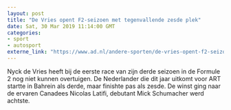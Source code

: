 ```yaml
---
layout: post
title: "De Vries opent F2-seizoen met tegenvallende zesde plek"
date: Sat, 30 Mar 2019 11:14:00 GMT
categories: 
- sport 
- autosport 
externe_link: "https://www.ad.nl/andere-sporten/de-vries-opent-f2-seizoen-met-tegenvallende-zesde-plek~a911a507/"
---
```


Nyck de Vries heeft bij de eerste race van zijn derde seizoen in de Formule 2 nog niet kunnen overtuigen. De Nederlander die dit jaar uitkomt voor ART startte in Bahrein als derde, maar finishte pas als zesde. De winst ging naar de ervaren Canadees Nicolas Latifi, debutant Mick Schumacher werd achtste.
